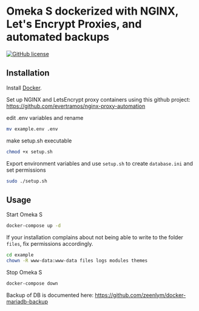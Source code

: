 # Omeka S dockerized with NGINX, Let's Encrypt Proxies, and automated backups

[![GitHub license](https://img.shields.io/github/license/maehr/omeka-s-docker.svg)](https://github.com/maehr/omeka-s-docker/blob/master/LICENSE.md)

## Installation

Install [Docker](https://www.docker.com/).

Set up NGINX and LetsEncrypt proxy containers using this github project:
https://github.com/evertramos/nginx-proxy-automation


edit .env variables and rename
```bash
mv example.env .env
```

make setup.sh executable
```bash
chmod +x setup.sh
```

Export environment variables and use `setup.sh` to create `database.ini` and set permissions

```bash
sudo ./setup.sh
```
## Usage

Start Omeka S

```bash
docker-compose up -d
```

If your installation complains about not being able to write to the folder `files`, fix permissions accordingly.

```bash
cd example
chown -R www-data:www-data files logs modules themes
```

Stop Omeka S

```bash
docker-compose down
```

Backup of DB is documented here:
https://github.com/zeenlym/docker-mariadb-backup
